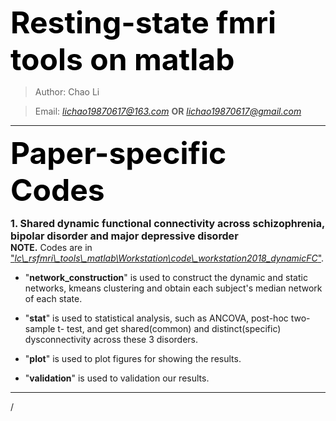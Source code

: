 <font color=k size=8>**Resting-state fmri tools on matlab**</font>
> Author: Chao Li  

> Email: *lichao19870617@163.com* **OR** *lichao19870617@gmail.com*
***
<font color=Black size=7>**Paper-specific Codes**</font> 
  
<font size=3>**1. Shared dynamic functional connectivity across schizophrenia, bipolar disorder and major depressive disorder**</font>   
**NOTE.** Codes are in ["*lc\\_rsfmri\\_tools\\_matlab\\Workstation\\code\\_workstation2018\_dynamicFC*"](https://github.com/lichao312214129/lc_rsfmri_tools_matlab/tree/master/Workstation/code_workstation2018_dynamicFC).     

- "**network\_construction**" is used to construct the dynamic and static networks, kmeans clustering and obtain each subject's median network of each state.

- "**stat**" is used to statistical analysis, such as ANCOVA, post-hoc two-sample t- test, and get shared(common) and distinct(specific) dysconnectivity across these 3 disorders.

- "**plot**" is used to plot figures for showing the results.

- "**validation**" is used to validation our results. 
***
/
